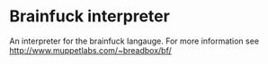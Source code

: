 # Brainfuck interpreter

An interpreter for the brainfuck langauge. For more information see http://www.muppetlabs.com/~breadbox/bf/
